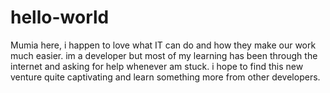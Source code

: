 # hello-world
Mumia here, i happen to love what IT can do and how they make our work much easier. im a developer but most of my learning has been through the internet and asking for help whenever am stuck. i hope to find this new venture quite captivating and learn something more from other developers.  
